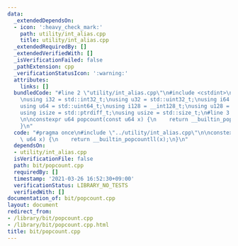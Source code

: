 ```yaml
---
data:
  _extendedDependsOn:
  - icon: ':heavy_check_mark:'
    path: utility/int_alias.cpp
    title: utility/int_alias.cpp
  _extendedRequiredBy: []
  _extendedVerifiedWith: []
  _isVerificationFailed: false
  _pathExtension: cpp
  _verificationStatusIcon: ':warning:'
  attributes:
    links: []
  bundledCode: "#line 2 \"utility/int_alias.cpp\"\n#include <cstdint>\n#include <cstddef>\n\
    \nusing i32 = std::int32_t;\nusing u32 = std::uint32_t;\nusing i64 = std::int64_t;\n\
    using u64 = std::uint64_t;\nusing i128 = __int128_t;\nusing u128 = __uint128_t;\n\
    using isize = std::ptrdiff_t;\nusing usize = std::size_t;\n#line 3 \"bit/popcount.cpp\"\
    \n\nconstexpr u64 popcount(const u64 x) {\n    return __builtin_popcountll(x);\n\
    }\n"
  code: "#pragma once\n#include \"../utility/int_alias.cpp\"\n\nconstexpr u64 popcount(const\
    \ u64 x) {\n    return __builtin_popcountll(x);\n}\n"
  dependsOn:
  - utility/int_alias.cpp
  isVerificationFile: false
  path: bit/popcount.cpp
  requiredBy: []
  timestamp: '2021-03-26 16:52:30+09:00'
  verificationStatus: LIBRARY_NO_TESTS
  verifiedWith: []
documentation_of: bit/popcount.cpp
layout: document
redirect_from:
- /library/bit/popcount.cpp
- /library/bit/popcount.cpp.html
title: bit/popcount.cpp
---
```

